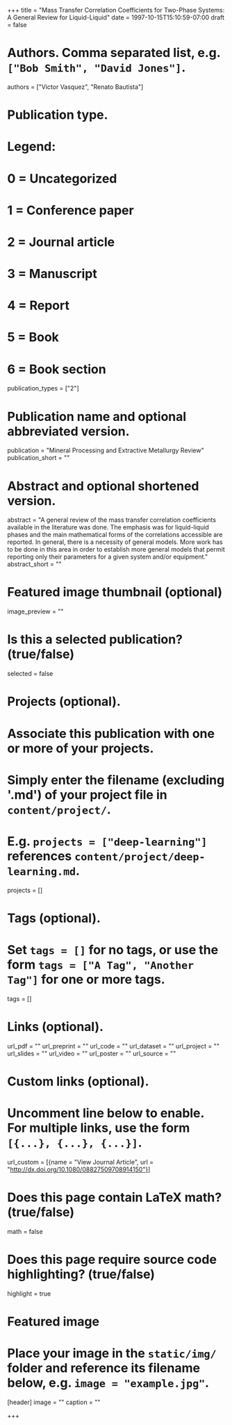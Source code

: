 +++
title = "Mass Transfer Correlation Coefficients for Two-Phase Systems: A General Review for Liquid-Liquid"
date = 1997-10-15T15:10:59-07:00
draft = false

# Authors. Comma separated list, e.g. `["Bob Smith", "David Jones"]`.
authors = ["Victor Vasquez", "Renato Bautista"]

# Publication type.
# Legend:
# 0 = Uncategorized
# 1 = Conference paper
# 2 = Journal article
# 3 = Manuscript
# 4 = Report
# 5 = Book
# 6 = Book section
publication_types = ["2"]

# Publication name and optional abbreviated version.
publication = "Mineral Processing and Extractive Metallurgy Review"
publication_short = ""

# Abstract and optional shortened version.
abstract = "A general review of the mass transfer correlation coefficients available in the literature was done. The emphasis was for liquid-liquid phases and the main mathematical forms of the correlations accessible are reported. In general, there is a necessity of general models. More work has to be done in this area in order to establish more general models that permit reporting only their parameters for a given system and/or equipment."
abstract_short = ""

# Featured image thumbnail (optional)
image_preview = ""

# Is this a selected publication? (true/false)
selected = false

# Projects (optional).
#   Associate this publication with one or more of your projects.
#   Simply enter the filename (excluding '.md') of your project file in `content/project/`.
#   E.g. `projects = ["deep-learning"]` references `content/project/deep-learning.md`.
projects = []

# Tags (optional).
#   Set `tags = []` for no tags, or use the form `tags = ["A Tag", "Another Tag"]` for one or more tags.
tags = []

# Links (optional).
url_pdf = ""
url_preprint = ""
url_code = ""
url_dataset = ""
url_project = ""
url_slides = ""
url_video = ""
url_poster = ""
url_source = ""

# Custom links (optional).
#   Uncomment line below to enable. For multiple links, use the form `[{...}, {...}, {...}]`.
url_custom = [{name = "View Journal Article", url = "http://dx.doi.org/10.1080/08827509708914150"}]

# Does this page contain LaTeX math? (true/false)
math = false

# Does this page require source code highlighting? (true/false)
highlight = true

# Featured image
# Place your image in the `static/img/` folder and reference its filename below, e.g. `image = "example.jpg"`.
[header]
image = ""
caption = ""

+++
